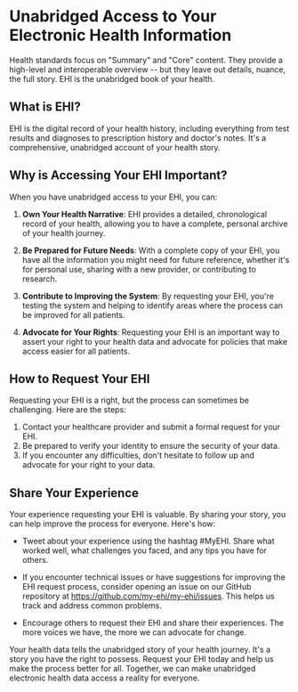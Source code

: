 # Unabridged Access to Your Electronic Health Information

Health standards focus on "Summary" and "Core" content. They provide a high-level and interoperable overview -- but they leave out details, nuance, the full story.
EHI is the unabridged book of your health.

## What is EHI?

EHI is the digital record of your health history, including everything from test results and diagnoses to prescription history and doctor's notes. It's a comprehensive, unabridged account of your health story.

## Why is Accessing Your EHI Important?

When you have unabridged access to your EHI, you can:

1. **Own Your Health Narrative**: EHI provides a detailed, chronological record of your health, allowing you to have a complete, personal archive of your health journey.

2. **Be Prepared for Future Needs**: With a complete copy of your EHI, you have all the information you might need for future reference, whether it's for personal use, sharing with a new provider, or contributing to research.

3. **Contribute to Improving the System**: By requesting your EHI, you're testing the system and helping to identify areas where the process can be improved for all patients.

4. **Advocate for Your Rights**: Requesting your EHI is an important way to assert your right to your health data and advocate for policies that make access easier for all patients.

## How to Request Your EHI

Requesting your EHI is a right, but the process can sometimes be challenging. Here are the steps:

1. Contact your healthcare provider and submit a formal request for your EHI.
2. Be prepared to verify your identity to ensure the security of your data.
3. If you encounter any difficulties, don't hesitate to follow up and advocate for your right to your data.

## Share Your Experience

Your experience requesting your EHI is valuable. By sharing your story, you can help improve the process for everyone. Here's how:

- Tweet about your experience using the hashtag #MyEHI. Share what worked well, what challenges you faced, and any tips you have for others.

- If you encounter technical issues or have suggestions for improving the EHI request process, consider opening an issue on our GitHub repository at https://github.com/my-ehi/my-ehi/issues. This helps us track and address common problems.

- Encourage others to request their EHI and share their experiences. The more voices we have, the more we can advocate for change.

Your health data tells the unabridged story of your health journey. It's a story you have the right to possess. Request your EHI today and help us make the process better for all. Together, we can make unabridged electronic health data access a reality for everyone.
